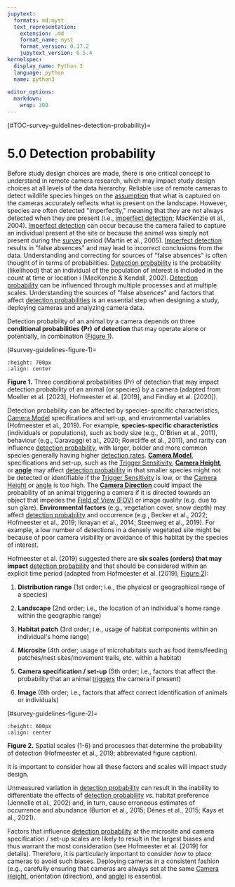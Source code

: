 ```yaml
---
jupytext:
  formats: md:myst
  text_representation:
    extension: .md
    format_name: myst
    format_version: 0.17.2
    jupytext_version: 6.5.4
kernelspec:
  display_name: Python 3
  language: python
  name: python3
  
editor_options: 
  markdown: 
    wrap: 300
---
```

(#TOC-survey-guidelines-detection-probability)=
# 5.0 Detection probability

Before study design choices are made, there is one critical concept to understand in remote camera research, which may impact study design choices at all levels of the data hierarchy. Reliable use of remote cameras to detect wildlife species hinges on the [assumption](#Mods_Modelling_assumption) that what is captured on the cameras accurately reflects what is present on the landscape. However, species are often detected "imperfectly," meaning that they are not always detected when they are present (i.e., [imperfect detection](#Imperfect_detection); MacKenzie et al., 2004). [Imperfect detection](#Imperfect_detection) can occur because the camera failed to capture an individual present at the site or because the animal was simply not present during the [survey](#Hierarch_Survey) period (Martin et al., 2005). [Imperfect detection](#Imperfect_detection) results in "false absences" and may lead to incorrect conclusions from the data. Understanding and correcting for sources of "false absences" is often thought of in terms of probabilities. [Detection probability](#Detection_probability) is the probability (likelihood) that an individual of the population of interest is included in the count at time or location i (MacKenzie & Kendall, 2002). [Detection probability](#Detection_probability) can be influenced through multiple processes and at multiple scales. Understanding the sources of "false absences" and factors that affect [detection probabilities](#Detection_probability) is an essential step when designing a study, deploying cameras and analyzing camera data.

Detection probability of an animal by a camera depends on three **conditional probabilities (Pr)** **of detection** that may operate alone or potentially, in combination ([Figure 1](#survey-guidelines-figure-1)).

(#survey-guidelines-figure-1)=

```{figure} ./files-1_survey-guidelines/figures/SurveyGuidelines_Detection-probability-2023-05-04.jpg
:height: 700px
:align: center
```

**Figure 1.** Three conditional probabilities (Pr) of detection that may impact detection probability of an animal (or species) by a camera (adapted from Moeller et al. [2023], Hofmeester et al. [2019], and Findlay et al. [2020]).

Detection probability can be affected by species-specific characteristics, [Camera Model](#Camera_model) specifications and set-up, and environmental variables (Hofmeester et al., 2019). For example, **species-specific characteristics** (individuals or populations), such as body size (e.g., O'Brien et al., 2011), behaviour (e.g., Caravaggi et al., 2020; Rowcliffe et al., 2011), and rarity can influence [detection probability](#Detection_probability), with larger, bolder and more common species generally having higher [detection rates](#Detection_rate). [**Camera Model**](#Camera_model), specifications and set-up, such as the [Trigger Sensitivity](#Settings_Trigger_sensitivity), [**Camera Height**](#Camera_height), or [**angle**](#Camera_angle) may affect [detection probability](#Detection_probability) in that smaller species might not be detected or identifiable if the [Trigger Sensitivity](#Settings_Trigger_sensitivity) is low, or the [Camera Height](#Camera_height) or [angle](#Camera_angle) is too high. The [**Camera Direction**](#Camera_direction) could impact the probability of an animal triggering a camera if it is directed towards an object that impedes the [Field of View (FOV)](#Field_of_view) or image quality (e.g. due to sun glare). **Environmental factors** (e.g., vegetation cover, snow depth) may affect [detection probability](#Detection_probability) and occurrence (e.g., Becker et al., 2022; Hofmeester et al., 2019; Iknayan et al., 2014; Steenweg et al., 2019). For example, a low number of detections in a densely vegetated site might be because of poor camera visibility or avoidance of this habitat by the species of interest.

Hofmeester et al. (2019) suggested there are **six scales (orders) that may impact** [detection probability](#Detection_probability) and that should be considered within an explicit time period (adapted from Hofmeester et al. [2019]; [Figure 2](#survey-guidelines-figure-2)):

1)  **Distribution range** (1st order; i.e., the physical or geographical range of a species)

2)  **Landscape** (2nd order; i.e., the location of an individual's home range within the geographic range)

3)  **Habitat patch** (3rd order; i.e., usage of habitat components within an individual's home range)

4)  **Microsite** (4th order; usage of microhabitats such as food items/feeding patches/nest sites/movement trails, etc. within a habitat)

5)  **Camera specification / set-up** (5th order; i.e., factors that affect the probability that an animal [triggers](#Trigger_event) the camera if present)

6)  **Image** (6th order; i.e., factors that affect correct identification of animals or individuals)

(#survey-guidelines-figure-2)=

```{figure} ./files-1_survey-guidelines/figures/Survey-guidelines_DetectionProb_SCALE_Hofmeester-et-al.,-2019.png
:height: 600px
:align: center
```  

**Figure 2.** Spatial scales (1-6) and processes that determine the probability of detection (Hofmeester et al., 2019; abbreviated figure caption).

It is important to consider how all these factors and scales will impact study design.

Unmeasured variation in [detection probability](#Detection_probability) can result in the inability to differentiate the effects of [detection probability](#Detection_probability) *vs.* habitat preference (Jennelle et al., 2002) and, in turn, cause erroneous estimates of occurrence and abundance
(Burton et al., 2015; Dénes et al., 2015; Kays et al., 2021).

Factors that influence [detection probability](#Detection_probability) at the microsite and camera specification / set-up scales are likely to result in the largest biases and thus warrant the most consideration (see Hofmeester et al. [2019] for details). Therefore, it is particularly important to
consider *how* to place cameras to avoid such biases. Deploying cameras in a consistent fashion (e.g., carefully ensuring that cameras are always set at the same [Camera Height](#Camera_height), orientation (direction), and [angle](#Camera_angle)) is essential.